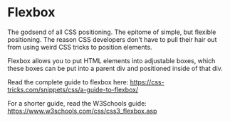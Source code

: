 # Flexbox
The godsend of all CSS positioning. The epitome of simple, but flexible positioning. The reason CSS developers don't have to pull their hair out from using weird CSS tricks to position elements.

Flexbox allows you to put HTML elements into adjustable boxes, which these boxes can be put into a parent div and positioned inside of that div.

Read the complete guide to flexbox here: https://css-tricks.com/snippets/css/a-guide-to-flexbox/

For a shorter guide, read the W3Schools guide: https://www.w3schools.com/css/css3_flexbox.asp